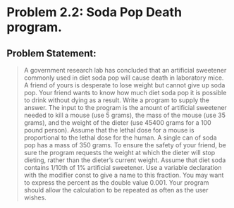# Problem 2.2: Soda Pop Death program.

## Problem Statement:

> A government research lab has concluded that an artificial sweetener
commonly used in diet soda pop will cause death in laboratory mice. A
friend of yours is desperate to lose weight but cannot give up soda pop.
Your friend wants to know how much diet soda pop it is possible to drink
without dying as a result. Write a program to supply the answer. The input
to the program is the amount of artificial sweetener needed to kill a mouse
(use 5 grams), the mass of the mouse (use 35 grams), and the weight of
the dieter (use 45400 grams for a 100 pound person). Assume that the
lethal dose for a mouse is proportional to the lethal dose for the human.
A single can of soda pop has a mass of 350 grams. To ensure the safety of
your friend, be sure the program requests the weight at which the dieter
will stop dieting, rather than the dieter’s current weight. Assume that diet soda contains 1/10th of 1% artificial sweetener. Use a variable declaration
with the modifier const to give a name to this fraction. You may want to
express the percent as the double value 0.001. Your program should allow
the calculation to be repeated as often as the user wishes.